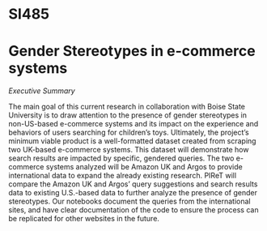 # SI485
# Gender Stereotypes in e-commerce systems

*Executive Summary*

The main goal of this current research in collaboration with Boise State University is to draw attention to the presence of gender stereotypes in non-US-based e-commerce systems and its impact on the experience and behaviors of users searching for children’s toys.
 Ultimately, the project’s minimum viable product is a well-formatted dataset created from scraping two UK-based e-commerce systems. This dataset will demonstrate how search results are impacted by specific, gendered queries. The two e-commerce systems analyzed will be Amazon UK and Argos to provide international data to expand the already existing research.
PIReT will compare the Amazon UK and Argos’ query suggestions and search results data to existing U.S.-based data to further analyze the presence of gender stereotypes. Our notebooks document the queries from the international sites, and have clear documentation of the code to ensure the process can be replicated for other websites in the future.
